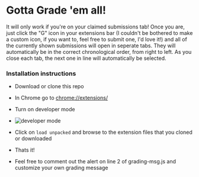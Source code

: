 # Gotta Grade 'em all!

It will only work if you're on your claimed submissions tab! Once you are, just click the "G" icon in your extensions bar (I couldn't be bothered to make a custom icon, if you want to, feel free to submit one, I'd love it!) and all of the currently shown submissions will open in seperate tabs. They will automatically be in the correct chronological order, from right to left. As you close each tab, the next one in line will automatically be selected.

### Installation instructions

- Download or clone this repo
- In Chrome go to [chrome://extensions/](chrome://extensions/)
- Turn on developer mode
- ![developer mode](http://nikib.ro/wn/screenshots/Extensions_2018-04-09_08-05-18.jpg)
- Click on `load unpacked` and browse to the extension files that you cloned or downloaded
- Thats it!

- Feel free to comment out the alert on line 2 of grading-msg.js and customize your own grading message